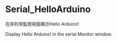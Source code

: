 # Serial_HelloArduino

在序列埠監控視窗顯示Hello Arduino!

Display Hello Arduino! in the serial Monitor window.
